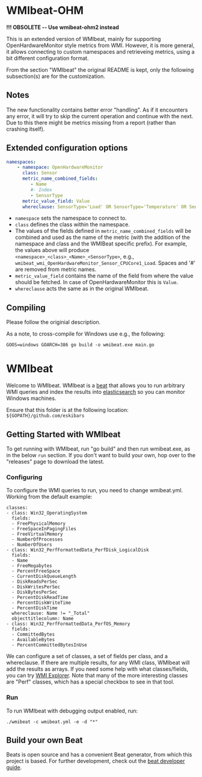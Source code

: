 # WMIbeat-OHM

**!!! OBSOLETE -- Use wmibeat-ohm2 instead**

This is an extended version of WMIbeat, mainly for supporting OpenHardwareMonitor style metrics from WMI. However, it is more general, it allows connecting to custom namespaces and retrieveing metrics, using a bit different configuration format.

From the section "WMIbeat" the original README is kept, only the following subsection(s) are for the customization.

## Notes
The new functionality contains better error "handling". As if it encounters any error, it will try to skip the current operation and continue with the next. Due to this there might be metrics missing from a report (rather than crashing itself).

## Extended configuration options
```YAML
namespaces:
    - namespace: OpenHardwareMonitor
      class: Sensor
      metric_name_combined_fields:
         - Name
         #- Index
         - SensorType
      metric_value_field: Value
      whereclause: SensorType='Load' OR SensorType='Temperature' OR SensorType='Data' OR SensorType='Power'
```
- `namespace` sets the namespace to connect to.
- `class` defines the class within the namespace.
- The values of the fields defined in `metric_name_combined_fields` will be combined and used as the name of the metric (with the addition of the namespace and class and the WMIBeat specific prefix). For example, the values above will produce `<namespace>_<class>_<Name>_<SensorType>`, e.g., `wmibeat_wmi_OpenHardwareMonitor_Sensor_CPUCore1_Load`. Spaces and '#' are removed from metric names.
- `metric_value_field` contains the name of the field from where the value should be fetched. In case of OpenHardwareMonitor this is `Value`.
- `whereclause` acts the same as in the original WMIbeat.

## Compiling

Please follow the originial description.

As a note, to cross-compile for Windows use e.g., the following:
```
GOOS=windows GOARCH=386 go build -o wmibeat.exe main.go
```

# WMIbeat

Welcome to WMIbeat.  WMIbeat is a [beat](https://github.com/elastic/beats) that allows you to run arbitrary WMI queries
and index the results into [elasticsearch](https://github.com/elastic/elasticsearch) so you can monitor Windows machines.

Ensure that this folder is at the following location:
`${GOPATH}/github.com/eskibars`

## Getting Started with WMIbeat
To get running with WMIbeat, run "go build" and then run wmibeat.exe, as in the below `run` section.
If you don't want to build your own, hop over to the "releases" page to download the latest.

### Configuring
To configure the WMI queries to run, you need to change wmibeat.yml.  Working from the default example:

    classes:
    - class: Win32_OperatingSystem
      fields:
      - FreePhysicalMemory
      - FreeSpaceInPagingFiles
      - FreeVirtualMemory
      - NumberOfProcesses
      - NumberOfUsers
    - class: Win32_PerfFormattedData_PerfDisk_LogicalDisk
      fields:
      - Name
      - FreeMegabytes
      - PercentFreeSpace
      - CurrentDiskQueueLength
      - DiskReadsPerSec
      - DiskWritesPerSec
      - DiskBytesPerSec
      - PercentDiskReadTime
      - PercentDiskWriteTime
      - PercentDiskTime
      whereclause: Name != "_Total"
	  objecttitlecolumn: Name
    - class: Win32_PerfFormattedData_PerfOS_Memory
      fields:
      - CommittedBytes
      - AvailableBytes
      - PercentCommittedBytesInUse

We can configure a set of classes, a set of fields per class, and a whereclause.  If there are multiple results, for any WMI class,
WMIbeat will add the results as arrays.  If you need some help with what classes/fields, you can try [WMI Explorer](https://wmie.codeplex.com/).
Note that many of the more interesting classes are "Perf" classes, which has a special checkbox to see in that tool.

### Run

To run WMIbeat with debugging output enabled, run:

```
./wmibeat -c wmibeat.yml -e -d "*"
```

## Build your own Beat
Beats is open source and has a convenient Beat generator, from which this project is based.
For further development, check out the [beat developer guide](https://www.elastic.co/guide/en/beats/libbeat/current/new-beat.html).
